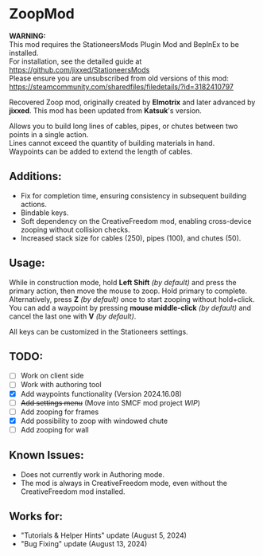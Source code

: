 # ZoopMod

**WARNING:**  
This mod requires the StationeersMods Plugin Mod and BepInEx to be installed.  
For installation, see the detailed guide at https://github.com/jixxed/StationeersMods  
Please ensure you are unsubscribed from old versions of this mod:  
https://steamcommunity.com/sharedfiles/filedetails/?id=3182410797

Recovered Zoop mod, originally created by **Elmotrix** and later advanced by **jixxed**. This mod has been updated from **Katsuk**'s version.

Allows you to build long lines of cables, pipes, or chutes between two points in a single action.  
Lines cannot exceed the quantity of building materials in hand.  
Waypoints can be added to extend the length of cables.

## Additions:
- Fix for completion time, ensuring consistency in subsequent building actions.
- Bindable keys.
- Soft dependency on the CreativeFreedom mod, enabling cross-device zooping without collision checks.
- Increased stack size for cables (250), pipes (100), and chutes (50).

## Usage:
While in construction mode, hold **Left Shift** _(by default)_ and press the primary action, then move the mouse to zoop. Hold primary to complete.  
Alternatively, press **Z** _(by default)_ once to start zooping without hold+click.  
You can add a waypoint by pressing **mouse middle-click** _(by default)_ and cancel the last one with **V** _(by default)_.

All keys can be customized in the Stationeers settings.

## TODO:
- [ ] Work on client side
- [ ] Work with authoring tool
- [x] Add waypoints functionality (Version 2024.16.08)
- [ ] ~~Add settings menu~~ (Move into SMCF mod project *WIP*) 
- [ ] Add zooping for frames
- [x] Add possibility to zoop with windowed chute
- [ ] Add zooping for wall

## Known Issues:
- Does not currently work in Authoring mode.
- The mod is always in CreativeFreedom mode, even without the CreativeFreedom mod installed.

## Works for:
- "Tutorials & Helper Hints" update (August 5, 2024)
- "Bug Fixing" update (August 13, 2024)
